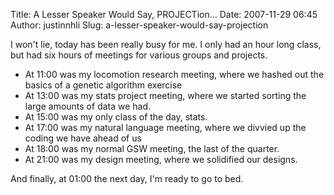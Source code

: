 Title: A Lesser Speaker Would Say, PROJECTion...
Date: 2007-11-29 06:45
Author: justinnhli
Slug: a-lesser-speaker-would-say-projection

I won't lie, today has been really busy for me. I only had an hour long
class, but had six hours of meetings for various groups and projects.

-   At 11:00 was my locomotion research meeting, where we hashed out the
    basics of a genetic algorithm exercise
-   At 13:00 was my stats project meeting, where we started sorting the
    large amounts of data we had.
-   At 15:00 was my only class of the day, stats.
-   At 17:00 was my natural language meeting, where we divvied up the
    coding we have ahead of us
-   At 18:00 was my normal GSW meeting, the last of the quarter.
-   At 21:00 was my design meeting, where we solidified our designs.

And finally, at 01:00 the next day, I'm ready to go to bed.

